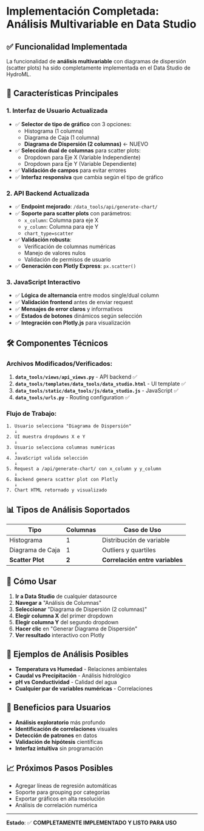 # Implementación Completada: Análisis Multivariable en Data Studio

## ✅ Funcionalidad Implementada

La funcionalidad de **análisis multivariable** con diagramas de dispersión (scatter plots) ha sido completamente implementada en el Data Studio de HydroML.

## 🎯 Características Principales

### 1. Interfaz de Usuario Actualizada
- ✅ **Selector de tipo de gráfico** con 3 opciones:
  - Histograma (1 columna)
  - Diagrama de Caja (1 columna) 
  - **Diagrama de Dispersión (2 columnas)** ← NUEVO
- ✅ **Selección dual de columnas** para scatter plots:
  - Dropdown para Eje X (Variable Independiente)
  - Dropdown para Eje Y (Variable Dependiente)
- ✅ **Validación de campos** para evitar errores
- ✅ **Interfaz responsiva** que cambia según el tipo de gráfico

### 2. API Backend Actualizada
- ✅ **Endpoint mejorado**: `/data_tools/api/generate-chart/`
- ✅ **Soporte para scatter plots** con parámetros:
  - `x_column`: Columna para eje X
  - `y_column`: Columna para eje Y  
  - `chart_type=scatter`
- ✅ **Validación robusta**:
  - Verificación de columnas numéricas
  - Manejo de valores nulos
  - Validación de permisos de usuario
- ✅ **Generación con Plotly Express**: `px.scatter()`

### 3. JavaScript Interactivo
- ✅ **Lógica de alternancia** entre modos single/dual column
- ✅ **Validación frontend** antes de enviar request
- ✅ **Mensajes de error claros** y informativos
- ✅ **Estados de botones** dinámicos según selección
- ✅ **Integración con Plotly.js** para visualización

## 🛠️ Componentes Técnicos

### Archivos Modificados/Verificados:
1. **`data_tools/views/api_views.py`** - API backend ✅
2. **`data_tools/templates/data_tools/data_studio.html`** - UI template ✅  
3. **`data_tools/static/data_tools/js/data_studio.js`** - JavaScript ✅
4. **`data_tools/urls.py`** - Routing configuration ✅

### Flujo de Trabajo:
```
1. Usuario selecciona "Diagrama de Dispersión"
   ↓
2. UI muestra dropdowns X e Y 
   ↓  
3. Usuario selecciona columnas numéricas
   ↓
4. JavaScript valida selección
   ↓
5. Request a /api/generate-chart/ con x_column y y_column
   ↓
6. Backend genera scatter plot con Plotly
   ↓
7. Chart HTML retornado y visualizado
```

## 📊 Tipos de Análisis Soportados

| Tipo | Columnas | Caso de Uso |
|------|----------|-------------|
| Histograma | 1 | Distribución de variable |
| Diagrama de Caja | 1 | Outliers y quartiles |
| **Scatter Plot** | **2** | **Correlación entre variables** |

## 🚀 Cómo Usar

1. **Ir a Data Studio** de cualquier datasource
2. **Navegar a** "Análisis de Columnas"  
3. **Seleccionar** "Diagrama de Dispersión (2 columnas)"
4. **Elegir columna X** del primer dropdown
5. **Elegir columna Y** del segundo dropdown
6. **Hacer clic** en "Generar Diagrama de Dispersión"
7. **Ver resultado** interactivo con Plotly

## 🎨 Ejemplos de Análisis Posibles

- **Temperatura vs Humedad** - Relaciones ambientales
- **Caudal vs Precipitación** - Análisis hidrológico  
- **pH vs Conductividad** - Calidad del agua
- **Cualquier par de variables numéricas** - Correlaciones

## 🔧 Beneficios para Usuarios

- **Análisis exploratorio** más profundo
- **Identificación de correlaciones** visuales
- **Detección de patrones** en datos
- **Validación de hipótesis** científicas
- **Interfaz intuitiva** sin programación

## 📈 Próximos Pasos Posibles

- Agregar líneas de regresión automáticas
- Soporte para grouping por categorías  
- Exportar gráficos en alta resolución
- Análisis de correlación numérica

---

**Estado**: ✅ **COMPLETAMENTE IMPLEMENTADO Y LISTO PARA USO**
